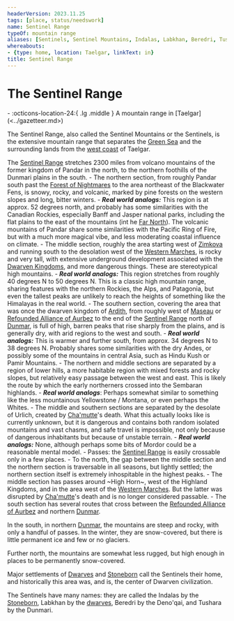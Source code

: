```yaml
---
headerVersion: 2023.11.25
tags: [place, status/needswork]
name: Sentinel Range
typeOf: mountain range
aliases: [Sentinels, Sentinel Mountains, Indalas, Labkhan, Beredri, Tushara]
whereabouts:
- {type: home, location: Taelgar, linkText: in}
title: Sentinel Range
---
```

# The Sentinel Range
<div class="grid cards ext-narrow-margin ext-one-column" markdown>
-    :octicons-location-24:{ .lg .middle } A mountain range in [Taelgar](<../gazetteer.md>)  
</div>


The Sentinel Range, also called the Sentinel Mountains or the Sentinels, is the extensive mountain range that separates the [Green Sea](<../green-sea.md>) and the surrounding lands from the [west coast](<../west-coast/west-coast-region.md>) of Taelgar.

The [Sentinel Range](<./sentinel-range.md>) stretches 2300 miles from volcano mountains of the former kingdom of Pandar in the north, to the northern foothills of the Dunmari plains in the south. 
	- The northern section, from roughly Pandar south past the [Forest of Nightmares](<../far-north/forest-of-nightmares.md>) to the area northeast of the Blackwater Fens, is snowy, rocky, and volcanic, marked by pine forests on the western slopes and long, bitter winters. 
		- ***Real world analogs:*** This region is at approx. 52 degrees north, and probably has some similarities with the Canadian Rockies, especially Banff and Jasper national parks, including the flat plains to the east of the mountains (int he [Far North](<../far-north/far-north.md>)). The volcanic mountains of Pandar share some similarities with the Pacific Ring of Fire, but with a much more magical vibe, and less moderating coastal influence on climate. 
	- The middle section, roughly the area starting west of [Zimkova](<../greater-sembara/zimkova/zimkova.md>) and running south to the desolation west of the [Western Marches](<../greater-sembara/sembara/western-marches/western-marches.md>), is rocky and very tall, with extensive underground development associated with the [Dwarven Kingdoms](<dwarven-kingdoms/dwarven-kingdoms.md>), and more dangerous things. These are stereotypical high mountains. 
		- ***Real world analogs:*** This region stretches from roughly 40 degrees N to 50 degrees N. This is a classic high mountain range, sharing features with the northern Rockies, the Alps, and Patagonia, but even the tallest peaks are unlikely to reach the heights of something like the Himalayas in the real world. 
	- The southern section, covering the area that was once the dwarven kingdom of [Ardith](<dwarven-kingdoms/ardith.md>), from roughly west of [Maseau](<../greater-sembara/duchy-of-maseau/duchy-of-maseau.md>) or [Refounded Alliance of Aurbez](<../greater-sembara/refounded-alliance-of-aurbez/refounded-alliance-of-aurbez.md>) to the end of the [Sentinel Range](<./sentinel-range.md>) north of [Dunmar](<../greater-dunmar/realms/dunmar/dunmar.md>), is full of high, barren peaks that rise sharply from the plains, and is generally dry, with arid regions to the west and south. 
		- ***Real world analogs:*** This is warmer and further south, from approx. 34 degrees N to 38 degrees N. Probably shares some similarities with the dry Andes, or possibly some of the mountains in central Asia, such as Hindu Kush or Pamir Mountains. 
	- The northern and middle sections are separated by a region of lower hills, a more habitable region with mixed forests and rocky slopes, but relatively easy passage between the west and east. This is likely the route by which the early northerners crossed into the Sembaran highlands. 
		- ***Real world analogs***: Perhaps somewhat similar to something like the less mountainous Yellowstone / Montana, or even perhaps the Whites. 
	- The middle and southern sections are separated by the desolate of Urlich, created by [Cha'mutte](<../../people/extraplanar-powers/cha-mutte.md>)'s death. What this actually looks like is currently unknown, but it is dangerous and contains both random isolated mountains and vast chasms, and safe travel is impossible, not only because of dangerous inhabitants but because of unstable terrain. 
		- ***Real world analogs:*** None, although perhaps some bits of Mordor could be a reasonable mental model. 
	- Passes: the [Sentinel Range](<./sentinel-range.md>) is easily crossable only in a few places. 
		- To the north, the gap between the middle section and the northern section is traversable in all seasons, but lightly settled; the northern section itself is extremely inhospitable in the highest peaks.
		- The middle section has passes around ~High Horn~, west of the Highland Kingdoms, and in the area west of the [Western Marches](<../greater-sembara/sembara/western-marches/western-marches.md>). But the latter was disrupted by [Cha'mutte](<../../people/extraplanar-powers/cha-mutte.md>)'s death and is no longer considered passable. 
		- The south section has several routes that cross between the [Refounded Alliance of Aurbez](<../greater-sembara/refounded-alliance-of-aurbez/refounded-alliance-of-aurbez.md>) and northern [Dunmar](<../greater-dunmar/realms/dunmar/dunmar.md>). 

In the south, in northern [Dunmar](<../greater-dunmar/realms/dunmar/dunmar.md>), the mountains are steep and rocky, with only a handful of passes. In the winter, they are snow-covered, but there is little permanent ice and few or no glaciers. 

Further north, the mountains are somewhat less rugged, but high enough in places to be permanently snow-covered. 

Major settlements of [Dwarves](<../../species/children-of-the-embodied-gods/dwarves/dwarves.md>) and [Stoneborn](<../../species/children-of-the-embodied-gods/stoneborn/stoneborn.md>) call the Sentinels their home, and historically this area was, and is, the center of Dwarven civilization. 

The Sentinels have many names: they are called the Indalas by the [Stoneborn](<../../species/children-of-the-embodied-gods/stoneborn/stoneborn.md>), Labkhan by the [dwarves](<../../species/children-of-the-embodied-gods/dwarves/dwarves.md>), Beredri by the Deno'qai, and Tushara by the Dunmari. 


